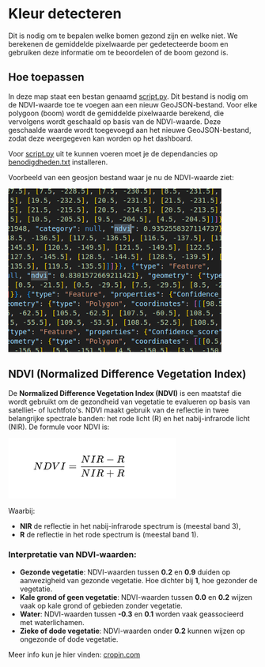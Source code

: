 # Kleur detecteren

Dit is nodig om te bepalen welke bomen gezond zijn en welke niet. We berekenen de gemiddelde pixelwaarde per gedetecteerde boom en gebruiken deze informatie om te beoordelen of de boom gezond is.

## Hoe toepassen
In deze map staat een bestan genaamd [script.py](./script.py). Dit bestand is nodig om de NDVI-waarde toe te voegen aan een nieuw GeoJSON-bestand. Voor elke polygoon (boom) wordt de gemiddelde pixelwaarde berekend, die vervolgens wordt geschaald op basis van de NDVI-waarde. Deze geschaalde waarde wordt toegevoegd aan het nieuwe GeoJSON-bestand, zodat deze weergegeven kan worden op het dashboard.

Voor [script.py](./script.py) uit te kunnen voeren moet je de dependancies op [benodigdheden.txt](./benodigdheden.txt) installeren.

Voorbeeld van een geosjon bestand waar je nu de NDVI-waarde ziet:

![Geosjonfile](./img/Geosjon.png)

## NDVI (Normalized Difference Vegetation Index)

De **Normalized Difference Vegetation Index (NDVI)** is een maatstaf die wordt gebruikt om de gezondheid van vegetatie te evalueren op basis van satelliet- of luchtfoto's. NDVI maakt gebruik van de reflectie in twee belangrijke spectrale banden: het rode licht (R) en het nabij-infrarode licht (NIR). De formule voor NDVI is:

![Formule](./img/NDVI.png)

Waarbij:
- **NIR** de reflectie in het nabij-infrarode spectrum is (meestal band 3),
- **R** de reflectie in het rode spectrum is (meestal band 1).

### Interpretatie van NDVI-waarden:
- **Gezonde vegetatie**: NDVI-waarden tussen **0.2** en **0.9** duiden op aanwezigheid van gezonde vegetatie. Hoe dichter bij **1**, hoe gezonder de vegetatie.
- **Kale grond of geen vegetatie**: NDVI-waarden tussen **0.0** en **0.2** wijzen vaak op kale grond of gebieden zonder vegetatie.
- **Water**: NDVI-waarden tussen **-0.3** en **0.1** worden vaak geassocieerd met waterlichamen.
- **Zieke of dode vegetatie**: NDVI-waarden onder **0.2** kunnen wijzen op ongezonde of dode vegetatie.

Meer info kun je hier vinden: [cropin.com](https://www.cropin.com/blogs/ndvi-normalized-difference-vegetation-index)
 